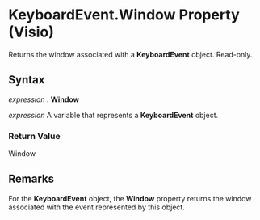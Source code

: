 
# KeyboardEvent.Window Property (Visio)

Returns the window associated with a  **KeyboardEvent** object. Read-only.


## Syntax

 _expression_ . **Window**

 _expression_ A variable that represents a **KeyboardEvent** object.


### Return Value

Window


## Remarks

For the  **KeyboardEvent** object, the **Window** property returns the window associated with the event represented by this object.


